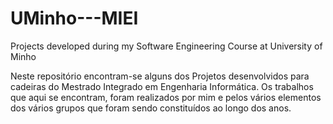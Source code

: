 # UMinho---MIEI
Projects developed during my Software Engineering Course at University of Minho

Neste repositório encontram-se alguns dos Projetos desenvolvidos para cadeiras do Mestrado Integrado em Engenharia Informática. Os trabalhos que aqui se encontram, foram realizados por mim e pelos vários elementos dos vários grupos que foram sendo constituídos ao longo dos anos.
